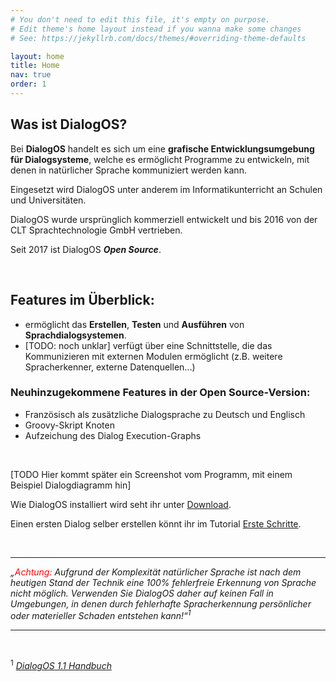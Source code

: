 ```yaml
---
# You don't need to edit this file, it's empty on purpose.
# Edit theme's home layout instead if you wanna make some changes
# See: https://jekyllrb.com/docs/themes/#overriding-theme-defaults

layout: home
title: Home
nav: true
order: 1
---
```


## Was ist DialogOS?

Bei **DialogOS** handelt es sich um eine **grafische Entwicklungsumgebung für Dialogsysteme**, welche es ermöglicht Programme zu entwickeln, mit denen in natürlicher Sprache kommuniziert werden kann.

Eingesetzt wird DialogOS unter anderem im Informatikunterricht an Schulen und Universitäten.

DialogOS wurde ursprünglich kommerziell entwickelt und bis 2016 von der CLT Sprachtechnologie GmbH vertrieben. 

Seit 2017 ist DialogOS ***Open Source***.

&nbsp;

## Features im Überblick: 
                              
- ermöglicht das **Erstellen**, **Testen** und **Ausführen** von **Sprachdialogsystemen**.   
- [TODO: noch unklar] verfügt über eine Schnittstelle, die das Kommunizieren mit externen Modulen ermöglicht 
(z.B. weitere Spracherkenner, externe Datenquellen...)                     
 
<a id="neu" >

### Neuhinzugekommene Features in der Open Source-Version:
- Französisch als zusätzliche Dialogsprache zu Deutsch und Englisch
- Groovy-Skript Knoten
- Aufzeichung des Dialog Execution-Graphs
	
&nbsp;

[TODO Hier kommt später ein Screenshot vom Programm, mit einem Beispiel Dialogdiagramm hin]

Wie DialogOS installiert wird seht ihr unter [Download](download.html).

Einen ersten Dialog selber erstellen könnt ihr im Tutorial [Erste Schritte](tutorials/ersteschritte.html).

&nbsp;


---

*„<span style="color:red">Achtung:</span> Aufgrund der Komplexität natürlicher Sprache ist nach dem heutigen Stand
der Technik eine 100% fehlerfreie Erkennung von Sprache nicht möglich. Verwenden Sie
DialogOS daher auf keinen Fall in Umgebungen, in denen durch fehlerhafte Spracherkennung
persönlicher oder materieller Schaden entstehen kann!“<sup>1</sup>*

---
&nbsp;



<sup>1</sup> [*DialogOS 1.1 Handbuch*](http://www.coli.uni-saarland.de/courses/pd/dialogos/Handbuch.pdf) 

